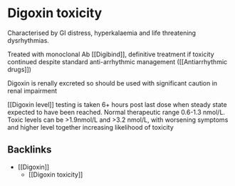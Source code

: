 # Digoxin toxicity
Characterised by GI distress, hyperkalaemia and life threatening dysrhythmias.

Treated with monoclonal Ab [[Digibind]], definitive treatment if toxicity continued despite standard anti-arrhythmic management ([[Antiarrhythmic drugs]])

Digoxin is renally excreted so should be used with significant caution in renal impairment

[[Digoxin level]]  testing is taken 6+ hours post last dose when steady state expected to have been reached. Normal therapeutic range 0.6-1.3 nmol/L. Toxic levels can be >1.9nmol/L and >3.2 nmol/L, with worsening symptoms and higher level together increasing likelihood of toxicity

## Backlinks
* [[Digoxin]]
	* [[Digoxin toxicity]]

<!-- {BearID:BFD63D1A-A64E-4368-B95D-5C32335D75CD-33765-00031D1E3EFAEAB0} -->

